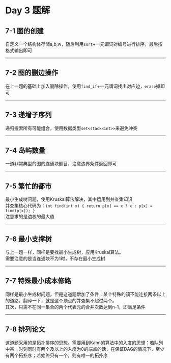 # Day 3 题解
## 7-1 图的创建 
自定义一个结构体存储a,b,w，随后利用`sort`+一元谓词对编号进行排序，最后按格式输出即可
* * * 
## 7-2 图的删边操作
 在上一题的基础上加入删除操作，使用`find_if`+一元谓词找出对应边，`erase`掉即可
* * * 
## 7-3 递增子序列
递归搜索所有可能组合，使用数据类型`set<stack<int>>`来避免冲突
* * * 
## 7-4 岛屿数量 
一道非常典型的图的连通块题目，注意边界条件返回即可
* * *
## 7-5 繁忙的都市 
最小生成树问题，使用Kruskal算法解决，其中运用到并查集知识  
并查集核心代码为：`int find(int x) { return p[x] == x ? x : p[x] = find(p[x]); }`  
注意求的是边权的最大值
* * *
## 7-6 最小支撑树 
与上一题一样，同样是要找最小生成树，应用Kruskal算法。  
需要注意的是当连通块不为1时，不存在最小生成树
* * * 
## 7-7 特殊最小成本修路 
同样是最小生成树问题，但是这道题增加了条件：某个特殊的镇不能连接两条以上的道路。翻译一下，就是这个顶点的并查集不超过两个。  
其次，只需不在同一集合的两个代表元的合并次数达到n-1，即满足条件
* * *
## 7-8 排列论文 
这道题采用的是拓扑排序的思想。需要用到Kahn的算法中的入度的思想：若队列中某一时刻同时有两个及以上的入度为0的端点的话，在保证DAG的情况下，至少有两个拓扑序；若始终只有一个，则有唯一的拓扑序